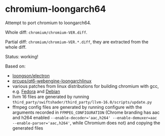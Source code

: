 # chromium-loongarch64

Attempt to port chromium to loongarch64.

Whole diff: `chromium/chromium-VER.diff`.

Partial diff: `chromium/chromium-VER.*.diff`, they are extracted from the whole diff.

Status: working!

Based on:

- [loongson/electron](https://github.com/loongson/electron/)
- [prcups/qt6-webengine-loongarchlinux](https://github.com/prcups/qt6-webengine-loongarchlinux/)
- various patches from linux distributions for building chromium with gcc, e.g. [Fedora](https://src.fedoraproject.org/rpms/chromium/tree/rawhide) and [Debian](https://salsa.debian.org/chromium-team/chromium/-/tree/master/debian/patches?ref_type=heads)
- llvm 16 files are generated by running `third_party/swiftshader/third_party/llvm-16.0/scripts/update.py`
- ffmpeg config files are generated by running configure with the arguments recorded in `FFMPEG_CONFIGURATION` (Chrome branding has aac and h264 enabled `--enable-decoder='aac,h264' --enable-demuxer=aac --enable-parser='aac,h264'`, while Chromium does not) and copying the generated files
